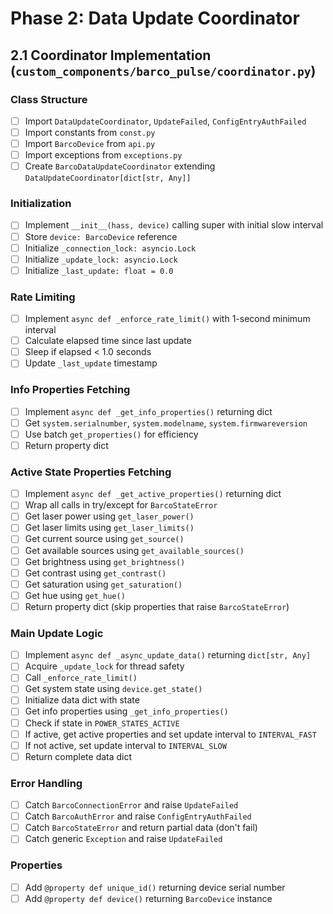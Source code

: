 # Phase 2: Data Update Coordinator

## 2.1 Coordinator Implementation (`custom_components/barco_pulse/coordinator.py`)

### Class Structure
- [ ] Import `DataUpdateCoordinator`, `UpdateFailed`, `ConfigEntryAuthFailed`
- [ ] Import constants from `const.py`
- [ ] Import `BarcoDevice` from `api.py`
- [ ] Import exceptions from `exceptions.py`
- [ ] Create `BarcoDataUpdateCoordinator` extending `DataUpdateCoordinator[dict[str, Any]]`

### Initialization
- [ ] Implement `__init__(hass, device)` calling super with initial slow interval
- [ ] Store `device: BarcoDevice` reference
- [ ] Initialize `_connection_lock: asyncio.Lock`
- [ ] Initialize `_update_lock: asyncio.Lock`
- [ ] Initialize `_last_update: float = 0.0`

### Rate Limiting
- [ ] Implement `async def _enforce_rate_limit()` with 1-second minimum interval
- [ ] Calculate elapsed time since last update
- [ ] Sleep if elapsed < 1.0 seconds
- [ ] Update `_last_update` timestamp

### Info Properties Fetching
- [ ] Implement `async def _get_info_properties()` returning dict
- [ ] Get `system.serialnumber`, `system.modelname`, `system.firmwareversion`
- [ ] Use batch `get_properties()` for efficiency
- [ ] Return property dict

### Active State Properties Fetching
- [ ] Implement `async def _get_active_properties()` returning dict
- [ ] Wrap all calls in try/except for `BarcoStateError`
- [ ] Get laser power using `get_laser_power()`
- [ ] Get laser limits using `get_laser_limits()`
- [ ] Get current source using `get_source()`
- [ ] Get available sources using `get_available_sources()`
- [ ] Get brightness using `get_brightness()`
- [ ] Get contrast using `get_contrast()`
- [ ] Get saturation using `get_saturation()`
- [ ] Get hue using `get_hue()`
- [ ] Return property dict (skip properties that raise `BarcoStateError`)

### Main Update Logic
- [ ] Implement `async def _async_update_data()` returning `dict[str, Any]`
- [ ] Acquire `_update_lock` for thread safety
- [ ] Call `_enforce_rate_limit()`
- [ ] Get system state using `device.get_state()`
- [ ] Initialize data dict with state
- [ ] Get info properties using `_get_info_properties()`
- [ ] Check if state in `POWER_STATES_ACTIVE`
- [ ] If active, get active properties and set update interval to `INTERVAL_FAST`
- [ ] If not active, set update interval to `INTERVAL_SLOW`
- [ ] Return complete data dict

### Error Handling
- [ ] Catch `BarcoConnectionError` and raise `UpdateFailed`
- [ ] Catch `BarcoAuthError` and raise `ConfigEntryAuthFailed`
- [ ] Catch `BarcoStateError` and return partial data (don't fail)
- [ ] Catch generic `Exception` and raise `UpdateFailed`

### Properties
- [ ] Add `@property def unique_id()` returning device serial number
- [ ] Add `@property def device()` returning `BarcoDevice` instance
